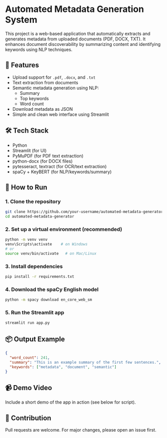 #  Automated Metadata Generation System

This project is a web-based application that automatically extracts and generates metadata from uploaded documents (PDF, DOCX, TXT). It enhances document discoverability by summarizing content and identifying keywords using NLP techniques.

## 🚀 Features
- Upload support for `.pdf`, `.docx`, and `.txt`
- Text extraction from documents
- Semantic metadata generation using NLP:
  - Summary
  - Top keywords
  - Word count
- Download metadata as JSON
- Simple and clean web interface using Streamlit

## 🛠 Tech Stack
- Python
- Streamlit (for UI)
- PyMuPDF (for PDF text extraction)
- python-docx (for DOCX files)
- pytesseract, textract (for OCR/text extraction)
- spaCy + KeyBERT (for NLP/keywords/summary)

## 🧪 How to Run

### 1. Clone the repository
```bash
git clone https://github.com/your-username/automated-metadata-generator.git
cd automated-metadata-generator
```

### 2. Set up a virtual environment (recommended)
```bash
python -m venv venv
venv\Scripts\activate    # on Windows
# or
source venv/bin/activate   # on Mac/Linux
```

### 3. Install dependencies
```bash
pip install -r requirements.txt
```

### 4. Download the spaCy English model
```bash
python -m spacy download en_core_web_sm
```

### 5. Run the Streamlit app
```bash
streamlit run app.py
```

## 📦 Output Example
```json
{
  "word_count": 241,
  "summary": "This is an example summary of the first few sentences.",
  "keywords": ["metadata", "document", "semantic"]
}
```

## 📹 Demo Video
Include a short demo of the app in action (see below for script).

## 🤝 Contribution
Pull requests are welcome. For major changes, please open an issue first.


